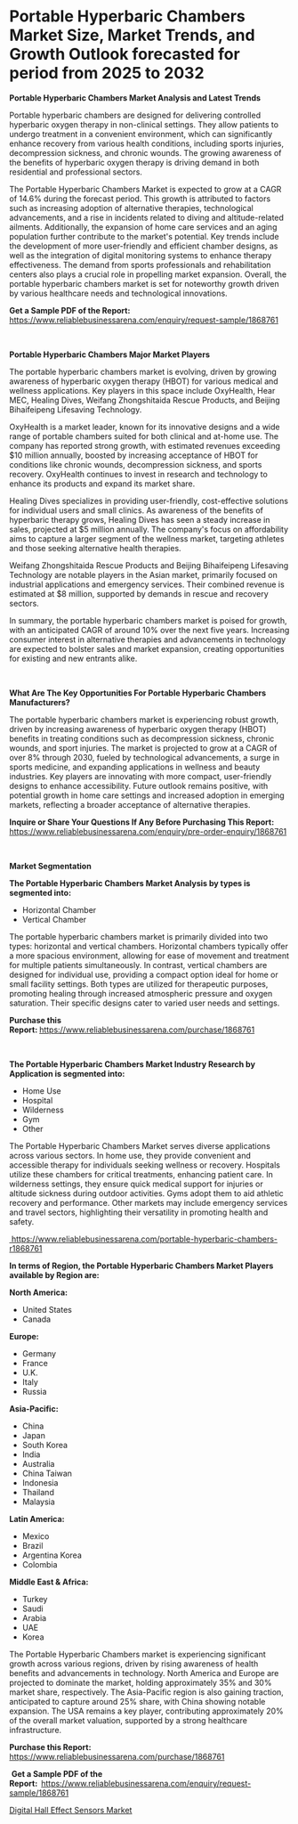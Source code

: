 <p><h1>Portable Hyperbaric Chambers Market Size, Market Trends, and Growth Outlook forecasted for period from 2025 to 2032</h1></p><p><strong>Portable Hyperbaric Chambers Market Analysis and Latest Trends</strong></p>
<p><p>Portable hyperbaric chambers are designed for delivering controlled hyperbaric oxygen therapy in non-clinical settings. They allow patients to undergo treatment in a convenient environment, which can significantly enhance recovery from various health conditions, including sports injuries, decompression sickness, and chronic wounds. The growing awareness of the benefits of hyperbaric oxygen therapy is driving demand in both residential and professional sectors.</p><p>The Portable Hyperbaric Chambers Market is expected to grow at a CAGR of 14.6% during the forecast period. This growth is attributed to factors such as increasing adoption of alternative therapies, technological advancements, and a rise in incidents related to diving and altitude-related ailments. Additionally, the expansion of home care services and an aging population further contribute to the market's potential. Key trends include the development of more user-friendly and efficient chamber designs, as well as the integration of digital monitoring systems to enhance therapy effectiveness. The demand from sports professionals and rehabilitation centers also plays a crucial role in propelling market expansion. Overall, the portable hyperbaric chambers market is set for noteworthy growth driven by various healthcare needs and technological innovations.</p></p>
<p><strong>Get a Sample PDF of the Report:&nbsp;</strong> <a href="https://www.reliablebusinessarena.com/enquiry/request-sample/1868761?utm_campaign=2515&utm_medium=2&utm_source=Github&utm_content=ia&utm_term=08042025&utm_id=portable-hyperbaric-chambers">https://www.reliablebusinessarena.com/enquiry/request-sample/1868761</a></p>
<p>&nbsp;</p>
<p><strong>Portable Hyperbaric Chambers Major Market Players</strong></p>
<p><p>The portable hyperbaric chambers market is evolving, driven by growing awareness of hyperbaric oxygen therapy (HBOT) for various medical and wellness applications. Key players in this space include OxyHealth, Hear MEC, Healing Dives, Weifang Zhongshitaida Rescue Products, and Beijing Bihaifeipeng Lifesaving Technology.</p><p>OxyHealth is a market leader, known for its innovative designs and a wide range of portable chambers suited for both clinical and at-home use. The company has reported strong growth, with estimated revenues exceeding $10 million annually, boosted by increasing acceptance of HBOT for conditions like chronic wounds, decompression sickness, and sports recovery. OxyHealth continues to invest in research and technology to enhance its products and expand its market share.</p><p>Healing Dives specializes in providing user-friendly, cost-effective solutions for individual users and small clinics. As awareness of the benefits of hyperbaric therapy grows, Healing Dives has seen a steady increase in sales, projected at $5 million annually. The company's focus on affordability aims to capture a larger segment of the wellness market, targeting athletes and those seeking alternative health therapies.</p><p>Weifang Zhongshitaida Rescue Products and Beijing Bihaifeipeng Lifesaving Technology are notable players in the Asian market, primarily focused on industrial applications and emergency services. Their combined revenue is estimated at $8 million, supported by demands in rescue and recovery sectors.</p><p>In summary, the portable hyperbaric chambers market is poised for growth, with an anticipated CAGR of around 10% over the next five years. Increasing consumer interest in alternative therapies and advancements in technology are expected to bolster sales and market expansion, creating opportunities for existing and new entrants alike.</p></p>
<p>&nbsp;</p>
<p><strong>What Are The Key Opportunities For Portable Hyperbaric Chambers Manufacturers?</strong></p>
<p><p>The portable hyperbaric chambers market is experiencing robust growth, driven by increasing awareness of hyperbaric oxygen therapy (HBOT) benefits in treating conditions such as decompression sickness, chronic wounds, and sport injuries. The market is projected to grow at a CAGR of over 8% through 2030, fueled by technological advancements, a surge in sports medicine, and expanding applications in wellness and beauty industries. Key players are innovating with more compact, user-friendly designs to enhance accessibility. Future outlook remains positive, with potential growth in home care settings and increased adoption in emerging markets, reflecting a broader acceptance of alternative therapies.</p></p>
<p><strong>Inquire or Share Your Questions If Any Before Purchasing This Report:</strong> <a href="https://www.reliablebusinessarena.com/enquiry/pre-order-enquiry/1868761?utm_campaign=2515&utm_medium=2&utm_source=Github&utm_content=ia&utm_term=08042025&utm_id=portable-hyperbaric-chambers">https://www.reliablebusinessarena.com/enquiry/pre-order-enquiry/1868761</a></p>
<p>&nbsp;</p>
<p><strong>Market Segmentation</strong></p>
<p><strong>The Portable Hyperbaric Chambers Market Analysis by types is segmented into:</strong></p>
<p><ul><li>Horizontal Chamber</li><li>Vertical Chamber</li></ul></p>
<p><p>The portable hyperbaric chambers market is primarily divided into two types: horizontal and vertical chambers. Horizontal chambers typically offer a more spacious environment, allowing for ease of movement and treatment for multiple patients simultaneously. In contrast, vertical chambers are designed for individual use, providing a compact option ideal for home or small facility settings. Both types are utilized for therapeutic purposes, promoting healing through increased atmospheric pressure and oxygen saturation. Their specific designs cater to varied user needs and settings.</p></p>
<p><strong>Purchase this Report:&nbsp;</strong><a href="https://www.reliablebusinessarena.com/purchase/1868761?utm_campaign=2515&utm_medium=2&utm_source=Github&utm_content=ia&utm_term=08042025&utm_id=portable-hyperbaric-chambers">https://www.reliablebusinessarena.com/purchase/1868761</a></p>
<p>&nbsp;</p>
<p><strong>The Portable Hyperbaric Chambers Market Industry Research by Application is segmented into:</strong></p>
<p><ul><li>Home Use</li><li>Hospital</li><li>Wilderness</li><li>Gym</li><li>Other</li></ul></p>
<p><p>The Portable Hyperbaric Chambers Market serves diverse applications across various sectors. In home use, they provide convenient and accessible therapy for individuals seeking wellness or recovery. Hospitals utilize these chambers for critical treatments, enhancing patient care. In wilderness settings, they ensure quick medical support for injuries or altitude sickness during outdoor activities. Gyms adopt them to aid athletic recovery and performance. Other markets may include emergency services and travel sectors, highlighting their versatility in promoting health and safety.</p></p>
<p><a href="https://www.reliablebusinessarena.com/portable-hyperbaric-chambers-r1868761?utm_campaign=2515&utm_medium=2&utm_source=Github&utm_content=ia&utm_term=08042025&utm_id=portable-hyperbaric-chambers">&nbsp;https://www.reliablebusinessarena.com/portable-hyperbaric-chambers-r1868761</a></p>
<p><strong>In terms of Region, the Portable Hyperbaric Chambers Market Players available by Region are:</strong></p>
<p>
    <p> <strong> North America: </strong>
        <ul>
            <li>United States</li>
            <li>Canada</li>
        </ul>
        </p> 
    <p> <strong> Europe: </strong>
        <ul>
            <li>Germany</li>
            <li>France</li>
            <li>U.K.</li>
            <li>Italy</li>
            <li>Russia</li>
        </ul>
        </p> 
    <p> <strong> Asia-Pacific: </strong>
        <ul>
            <li>China</li>
            <li>Japan</li>
            <li>South Korea</li>
            <li>India</li>
            <li>Australia</li>
            <li>China Taiwan</li>
            <li>Indonesia</li>
            <li>Thailand</li>
            <li>Malaysia</li>
        </ul>
        </p> 
    <p> <strong> Latin America: </strong>
        <ul>
            <li>Mexico</li>
            <li>Brazil</li>
            <li>Argentina Korea</li>
            <li>Colombia</li>
        </ul>
        </p> 
    <p> <strong> Middle East & Africa: </strong>
        <ul>
            <li>Turkey</li>
            <li>Saudi</li>
            <li>Arabia</li>
            <li>UAE</li>
            <li>Korea</li>
        </ul>
    </p>
    </p>
<p><p>The Portable Hyperbaric Chambers market is experiencing significant growth across various regions, driven by rising awareness of health benefits and advancements in technology. North America and Europe are projected to dominate the market, holding approximately 35% and 30% market share, respectively. The Asia-Pacific region is also gaining traction, anticipated to capture around 25% share, with China showing notable expansion. The USA remains a key player, contributing approximately 20% of the overall market valuation, supported by a strong healthcare infrastructure.</p></p>
<p><strong>Purchase this Report: </strong><a href="https://www.reliablebusinessarena.com/purchase/1868761?utm_campaign=2515&utm_medium=2&utm_source=Github&utm_content=ia&utm_term=08042025&utm_id=portable-hyperbaric-chambers">https://www.reliablebusinessarena.com/purchase/1868761</a></p>
<p>&nbsp;<strong>Get a Sample PDF of the Report:&nbsp;&nbsp;</strong><a href="https://www.reliablebusinessarena.com/enquiry/request-sample/1868761?utm_campaign=2515&utm_medium=2&utm_source=Github&utm_content=ia&utm_term=08042025&utm_id=portable-hyperbaric-chambers">https://www.reliablebusinessarena.com/enquiry/request-sample/1868761</a></p>
<p><strong></strong></p>
<p><p><a href="https://github.com/leopardmicheal7019/Market-Research-Report-List-1/blob/main/digital-hall-effect-sensors-market.md?utm_campaign=2515&utm_medium=2&utm_source=Github&utm_content=ia&utm_term=08042025&utm_id=portable-hyperbaric-chambers">Digital Hall Effect Sensors Market</a></p></p>
